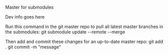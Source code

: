 Master for submodules

Dev info goes here

Run this command in the git master repo to pull all latest master branches in the submodules:
git submodule update --remote --merge

Then add and commit these changes for an up-to-date master repo:
git add .
git commit -m "message"